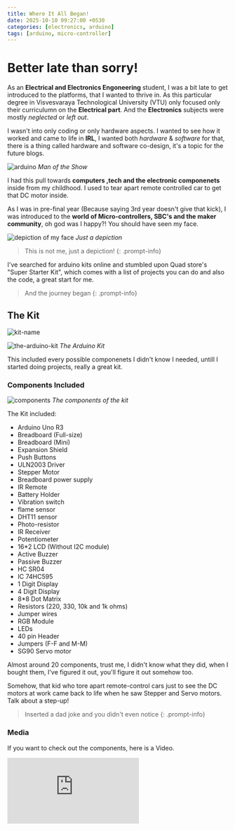 ```yaml
---
title: Where It All Began!
date: 2025-10-10 09:27:00 +0530
categories: [electronics, arduino]
tags: [arduino, micro-controller]
---
```


# Better late than sorry!

As an **Electrical and Electronics Engoneering** student, I was a bit  late to get introduced to the platforms, that I wanted to thrive in. As this particular degree in Visvesvaraya Technological University (VTU) only focused only their curriculumn on the **Electrical part**. And the **Electronics** subjects were mostly *neglected* or *left out*.

I wasn't into only coding or only hardware aspects. I wanted to see how it worked and came to life in **IRL**, I wanted both *hardware* & *software* for that, there is a thing called hardware and software co-design, it's a topic for the future blogs.

![arduino](/assets/lib/Arduino/arduino.jpg)
_Man of the Show_

I had this pull towards **computers ,tech and the electronic componenets** inside from my childhood. I used to tear apart remote controlled car to get that DC motor inside.

As I was in pre-final year (Because saying 3rd year doesn't give that kick), I was introduced to the **world of Micro-controllers, SBC's and the maker community**, oh god was I happy?! You should have seen my face.

![depiction of my face](https://i.pinimg.com/736x/eb/e9/34/ebe9347dfb9f6db82115a85c8314e68e.jpg)
_Just a depiction_

>This is not me, just a depiction!
{: .prompt-info}

I've searched for arduino kits online and stumbled upon Quad store's "Super Starter Kit", which comes with a list of projects you can do and also the code, a great start for me.

>And the journey began
{: .prompt-info}

## The Kit

![kit-name](/assets/lib/Arduino/superStarterKit.jpg)

![the-arduino-kit](/assets/lib/Arduino/arduinoKit.jpg)
_The Arduino Kit_

This included every possible componenets I didn't know I needed, untill I started doing projects, really a great kit.

### Components Included

![components](/assets/lib/Arduino/componentsOfTheKit.jpg)
_The components of the kit_

The Kit included:
* Arduino Uno R3
* Breadboard (Full-size)
* Breadboard (Mini)
* Expansion Shield
* Push Buttons
* ULN2003 Driver
* Stepper Motor
* Breadboard power supply
* IR Remote
* Battery Holder
* Vibration switch
* flame sensor
* DHT11 sensor
* Photo-resistor
* IR Receiver
* Potentiometer
* 16*2 LCD (Without I2C module)
* Active Buzzer
* Passive Buzzer
* HC SR04
* IC 74HC595
* 1 Digit Display
* 4 Digit Display
* 8*8 Dot Matrix
* Resistors (220, 330, 10k and 1k ohms)
* Jumper wires
* RGB Module
* LEDs
* 40 pin Header
* Jumpers (F-F and M-M)
* SG90 Servo motor

Almost around 20 components, trust me, I didn't know what they did, when I bought them, I've figured it out, you'll figure it out somehow too.

Somehow, that kid who tore apart remote-control cars just to see the DC motors at work came back to life when he saw Stepper and Servo motors. Talk about a step-up!

>Inserted a dad joke and you didn't even notice
{: .prompt-info}

### Media
If you want to check out the components, here is a Video.

<iframe src="https://youtu.be/EbCCpz-vous?si=Vj0FOIpyT002A-79" title=""Components" frameborder="0" allowfullscreen>

{% youtube Vj0FOIpyT002A-79 560 325 % }

{% include embed/video.html ='https://youtu.be/EbCCpz-vous?si=Vj0FOIpyT002A-79' %}
